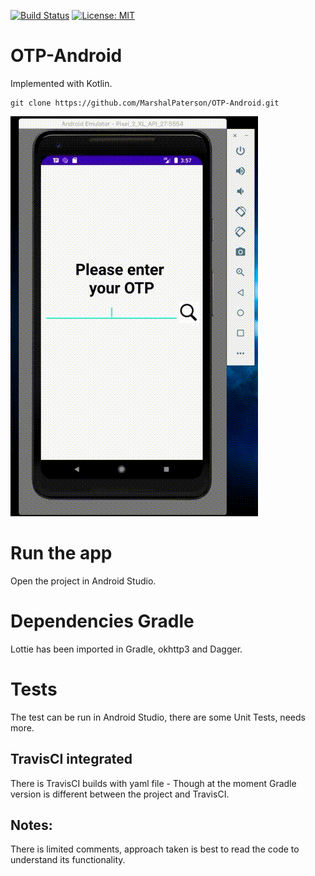 [![Build Status](https://travis-ci.org/MarshalPaterson/OTP-Android.svg?branch=master)](https://travis-ci.org/MarshalPaterson/OTP-Android) [![License: MIT](https://img.shields.io/badge/License-MIT-yellow.svg)](https://opensource.org/licenses/MIT) 

# OTP-Android
Implemented with Kotlin.

```
git clone https://github.com/MarshalPaterson/OTP-Android.git
```

![Alt text](readmeAssets/demo.gif?raw=true "Demo")

# Run the app
Open the project in Android Studio.

# Dependencies Gradle
Lottie has been imported in Gradle, okhttp3 and Dagger.

# Tests
The test can be run in Android Studio, there are some Unit Tests, needs more.

## TravisCI integrated
There is TravisCI builds with yaml file - Though at the moment Gradle version is different between the project and TravisCI.

## Notes:
There is limited comments, approach taken is best to read the code to understand its functionality.